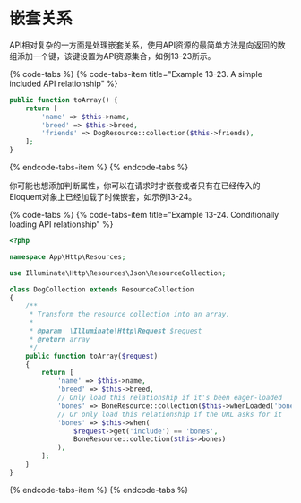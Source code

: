 # 嵌套关系

API相对复杂的一方面是处理嵌套关系，使用API​​资源的最简单方法是向返回的数组添加一个键，该键设置为API资源集合，如例13-23所示。

{% code-tabs %}
{% code-tabs-item title="Example 13-23. A simple included API relationship" %}
```php
public function toArray() {
    return [
        'name' => $this->name,
        'breed' => $this->breed,
        'friends' => DogResource::collection($this->friends),
    ]; 
}
```
{% endcode-tabs-item %}
{% endcode-tabs %}

你可能也想添加判断属性，你可以在请求时才嵌套或者只有在已经传入的Eloquent对象上已经加载了时候嵌套，如示例13-24。

{% code-tabs %}
{% code-tabs-item title="Example 13-24. Conditionally loading API relationship" %}
```php
<?php

namespace App\Http\Resources;

use Illuminate\Http\Resources\Json\ResourceCollection;

class DogCollection extends ResourceCollection
{
    /**
     * Transform the resource collection into an array.
     *
     * @param  \Illuminate\Http\Request $request
     * @return array
     */
    public function toArray($request)
    {
        return [
            'name' => $this->name,
            'breed' => $this->breed,
            // Only load this relationship if it's been eager-loaded
            'bones' => BoneResource::collection($this->whenLoaded('bones')),
            // Or only load this relationship if the URL asks for it
            'bones' => $this->when(
                $request->get('include') == 'bones',
                BoneResource::collection($this->bones)
            ),
        ];
    }
}
```
{% endcode-tabs-item %}
{% endcode-tabs %}

